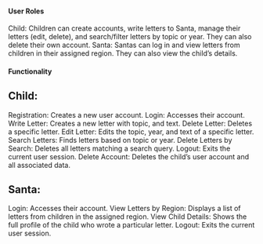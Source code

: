 #### User Roles
Child: Children can create accounts, write letters to Santa, manage their letters (edit, delete), and search/filter letters by topic or year. They can also delete their own account.
Santa: Santas can log in and view letters from children in their assigned region. They can also view the child’s details.

#### Functionality

## Child:
Registration: Creates a new user account.
Login: Accesses their account.
Write Letter: Creates a new letter with topic, and text.
Delete Letter: Deletes a specific letter.
Edit Letter: Edits the topic, year, and text of a specific letter.
Search Letters: Finds letters based on topic or year.
Delete Letters by Search: Deletes all letters matching a search query.
Logout: Exits the current user session.
Delete Account: Deletes the child’s user account and all associated data.

## Santa:
Login: Accesses their account.
View Letters by Region: Displays a list of letters from children in the assigned region.
View Child Details: Shows the full profile of the child who wrote a particular letter.
Logout: Exits the current user session.
